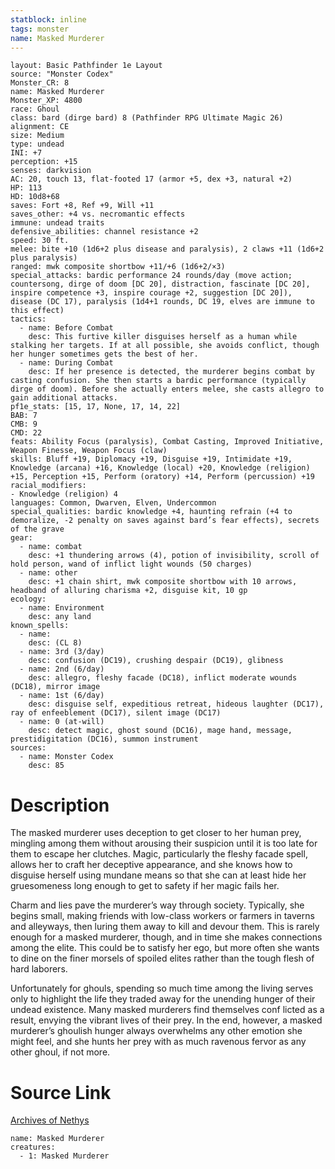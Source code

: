 ```yaml
---
statblock: inline
tags: monster
name: Masked Murderer
---
```

```statblock
layout: Basic Pathfinder 1e Layout
source: "Monster Codex"
Monster_CR: 8
name: Masked Murderer
Monster_XP: 4800
race: Ghoul
class: bard (dirge bard) 8 (Pathfinder RPG Ultimate Magic 26)
alignment: CE
size: Medium
type: undead
INI: +7
perception: +15
senses: darkvision
AC: 20, touch 13, flat-footed 17 (armor +5, dex +3, natural +2)
HP: 113
HD: 10d8+68
saves: Fort +8, Ref +9, Will +11
saves_other: +4 vs. necromantic effects
immune: undead traits
defensive_abilities: channel resistance +2
speed: 30 ft.
melee: bite +10 (1d6+2 plus disease and paralysis), 2 claws +11 (1d6+2 plus paralysis)
ranged: mwk composite shortbow +11/+6 (1d6+2/×3)
special_attacks: bardic performance 24 rounds/day (move action; countersong, dirge of doom [DC 20], distraction, fascinate [DC 20], inspire competence +3, inspire courage +2, suggestion [DC 20]), disease (DC 17), paralysis (1d4+1 rounds, DC 19, elves are immune to this effect)
tactics:
  - name: Before Combat
    desc: This furtive killer disguises herself as a human while stalking her targets. If at all possible, she avoids conflict, though her hunger sometimes gets the best of her.
  - name: During Combat
    desc: If her presence is detected, the murderer begins combat by casting confusion. She then starts a bardic performance (typically dirge of doom). Before she actually enters melee, she casts allegro to gain additional attacks.
pf1e_stats: [15, 17, None, 17, 14, 22]
BAB: 7
CMB: 9
CMD: 22
feats: Ability Focus (paralysis), Combat Casting, Improved Initiative, Weapon Finesse, Weapon Focus (claw)
skills: Bluff +19, Diplomacy +19, Disguise +19, Intimidate +19, Knowledge (arcana) +16, Knowledge (local) +20, Knowledge (religion) +15, Perception +15, Perform (oratory) +14, Perform (percussion) +19
racial_modifiers:
- Knowledge (religion) 4
languages: Common, Dwarven, Elven, Undercommon
special_qualities: bardic knowledge +4, haunting refrain (+4 to demoralize, -2 penalty on saves against bard’s fear effects), secrets of the grave
gear:
  - name: combat
    desc: +1 thundering arrows (4), potion of invisibility, scroll of hold person, wand of inflict light wounds (50 charges)
  - name: other
    desc: +1 chain shirt, mwk composite shortbow with 10 arrows, headband of alluring charisma +2, disguise kit, 10 gp
ecology:
  - name: Environment
    desc: any land
known_spells:
  - name:
    desc: (CL 8)
  - name: 3rd (3/day)
    desc: confusion (DC19), crushing despair (DC19), glibness
  - name: 2nd (6/day)
    desc: allegro, fleshy facade (DC18), inflict moderate wounds (DC18), mirror image
  - name: 1st (6/day)
    desc: disguise self, expeditious retreat, hideous laughter (DC17), ray of enfeeblement (DC17), silent image (DC17)
  - name: 0 (at-will)
    desc: detect magic, ghost sound (DC16), mage hand, message, prestidigitation (DC16), summon instrument
sources:
  - name: Monster Codex
    desc: 85
```
# Description
The masked murderer uses deception to get closer to her human prey, mingling among them without arousing their suspicion until it is too late for them to escape her clutches. Magic, particularly the fleshy facade spell, allows her to craft her deceptive appearance, and she knows how to disguise herself using mundane means so that she can at least hide her gruesomeness long enough to get to safety if her magic fails her.

 Charm and lies pave the murderer’s way through society. Typically, she begins small, making friends with low-class workers or farmers in taverns and alleyways, then luring them away to kill and devour them. This is rarely enough for a masked murderer, though, and in time she makes connections among the elite. This could be to satisfy her ego, but more often she wants to dine on the finer morsels of spoiled elites rather than the tough flesh of hard laborers.

 Unfortunately for ghouls, spending so much time among the living serves only to highlight the life they traded away for the unending hunger of their undead existence. Many masked murderers find themselves conf licted as a result, envying the vibrant lives of their prey. In the end, however, a masked murderer’s ghoulish hunger always overwhelms any other emotion she might feel, and she hunts her prey with as much ravenous fervor as any other ghoul, if not more.
# Source Link
[Archives of Nethys](https://aonprd.com/MonsterDisplay.aspx?ItemName=Masked%20Murderer)
```encounter-table
name: Masked Murderer
creatures:
  - 1: Masked Murderer
```
